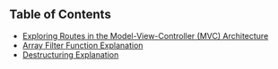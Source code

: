 ## Table of Contents

- [Exploring Routes in the Model-View-Controller (MVC) Architecture](/NOTES.md#exploring-routes-in-the-model-view-controller-mvc-architecture)
- [Array Filter Function Explanation](/NOTES.md#array-filter-function-explanation)
- [Destructuring Explanation](/NOTES.md#Destructuring)
